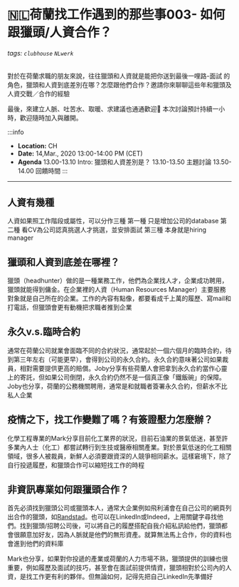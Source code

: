 🇳🇱荷蘭找工作遇到的那些事003-  如何跟獵頭/人資合作？
===
###### tags: `clubhouse` `NLwerk`
對於在荷蘭求職的朋友來說，往往獵頭和人資就是能把你送到最後一哩路-面試 的角色，獵頭和人資到底差別在哪？怎麼跟他們合作？邀請你來聊聊這些年和獵頭及人資交戰／合作的經驗

最後，來建立人脈、吐苦水、取暖、求建議也通通歡迎👏
本次討論預計持續一小時，歡迎隨時加入與離開。

:::info
- **Location:**  CH
- **Date:** 14,Mar., 2020 13:00-14:00 PM (CET)
- **Agenda**
13.00-13.10 Intro: 獵頭和人資差別是？
13.10-13.50 主題討論
13.50-14.00 回饋時間
:::

---
## 人資有幾種
人資如果照工作階段或屬性，可以分作三種
第一種 只是增加公司的database
第二種 看CV為公司認真挑選人才挑選，並安排面試
第三種 本身就是hiring manager

## 獵頭和人資到底差在哪裡？
獵頭（headhunter）做的是一種業務工作，他們為企業找人才，企業成功聘用，獵頭就能得到傭金。在企業裡的人資（Human Resources Manager）主要服務對象就是自己所在的企業。工作的內容有點像，都要看成千上萬的履歷、寫mail和打電話，但獵頭會更有動機把求職者推到企業

## 永久v.s.臨時合約
通常在荷蘭公司就業會面臨不同的合約狀況，通常起於一個六個月的臨時合約，待到第三年左右（可能更早），會得到公司的永久合約。永久合約意味著公司如果裁員，相對需要提供更高的賠償。Joby分享有些荷蘭人會把拿到永久合約當作心靈上的寄託，但如果公司倒閉，永久合約仍然不是一個真正像「鐵飯碗」的保障。Joby也分享，荷蘭的公務機關聘用，通常是和就職者簽署永久合約，但薪水不比私人企業


## 疫情之下，找工作變難了嗎？有簽證壓力怎麼辦？
化學工程專業的Mark分享目前化工業界的狀況，目前石油業的景氣低迷，甚至許多業內人士（化工）都嘗試轉行到生技或醫療相關產業。對於景氣低迷的化工相關領域，很多人被裁員，新鮮人必須要跟資深的人競爭相同薪水。這樣窘境下，除了自行投遞履歷，和獵頭合作可以縮短找工作的時程

## 非資訊專業如何跟獵頭合作？
首先必須找到獵頭公司或獵頭本人，通常大企業例如飛利浦會在自己公司的網頁列出合作的獵頭，如[Randstad](https://www.randstad.nl/)。也可以在LinkedIn或Indeed，上用關鍵字尋找他們。找到獵頭/招聘公司後，可以將自己的履歷搭配自我介紹私訊給他們，獵頭都會很願意加好友，因為人脈就是他們的無形資產。就算無法馬上合作，你的資料也會進到他們的資料庫

Mark也分享，如果對你投遞的產業或荷蘭的人力市場不熟，獵頭提供的訓練也很重要，例如履歷及面試的技巧，甚至會在面試前提供情資，獵頭相對於公司內的人資，是找工作更有利的夥伴。但無論如何，記得先把自己LinkedIn先準備好